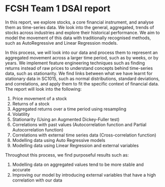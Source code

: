 # FCSH Team 1 DSAI report

In this report, we explore stocks, a core financial instrument, and analyse them as time-series data. We look into the general, aggregated, trends of stocks across industries and explore their historical performance. We aim to model the movement of this data with traditionally recognised methods, such as AutoRegressive and Linear Regression models.

In this process, we will look into our data and process them to represent an aggregated movement across a larger time period, such as by weeks, or by years. We implement feature engineering techniques such as finding returns instead of raw prices to understand concepts behind time-series data, such as stationarity. We find links between what we have learnt for stationary data in SC1015, such as normal distributions, standard deviations, and correlations, and apply them to fit the specific context of financial data. The report will look into the following:

1) Price movement of a stock
2) Returns of a stock
3) Aggregated returns over a time period using resampling
4) Volatility
5) Stationarity (Using an Augmented Dickey-Fuller test)
6) Correlations with past values (Autocorrelation function and Partial Autocorrelation function)
7) Correlations with external time series data (Cross-correlation function)
8) Modelling data using Auto Regressive models
9) Modelling data using Linear Regression and external variables

Throughout this process, we find purposeful results such as:

1) Modelling data on aggregated values tend to be more stable and accurate
2) Improving our model by introducing external variables that have a high correlation with our data
